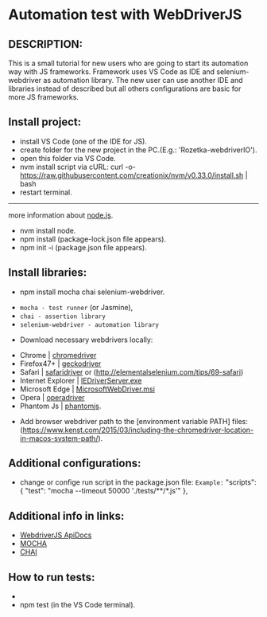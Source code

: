 # Automation test with WebDriverJS

## DESCRIPTION:
This is a small tutorial for new users who are going to start its automation way
with JS frameworks.
Framework uses VS Code as IDE and selenium-webdriver as automation library.
The new user can use another IDE and libraries instead of described but all
others configurations are basic for more JS frameworks.

## Install project:
+ install VS Code (one of the IDE for JS).
+ create folder for the new project in the PC.(E.g.: 'Rozetka-webdriverIO').
+ open this folder via VS Code.
+ nvm install script via cURL:                                                                    curl -o- https://raw.githubusercontent.com/creationix/nvm/v0.33.0/install.sh | bash
+ restart terminal.
------------ 
more information about [node.js](https://nodesource.com/blog/installing-node-js-tutorial-using-nvm-on-mac-os-x-and-ubuntu/).
+ nvm install node.
+ npm install (package-lock.json file appears).
+ npm init -i (package.json file appears).

## Install libraries:
+ npm install mocha chai selenium-webdriver.
- ` mocha - test runner ` (or Jasmine),
- ` chai - assertion library `
- ` selenium-webdriver - automation library `
+ Download necessary webdrivers locally:
- Chrome | [chromedriver](http://chromedriver.storage.googleapis.com/index.html)
- Firefox47+ | [geckodriver](https://github.com/mozilla/geckodriver/releases/)
- Safari | [safaridriver](https://developer.apple.com/library/prerelease/content/releasenotes/General/WhatsNewInSafari/Articles/Safari_10_0.html#//apple_ref/doc/uid/TP40014305-CH11-DontLinkElementID_28) or (http://elementalselenium.com/tips/69-safari)
- Internet Explorer | [IEDriverServer.exe](http://selenium-release.storage.googleapis.com/index.html)
- Microsoft Edge | [MicrosoftWebDriver.msi](http://go.microsoft.com/fwlink/?LinkId=619687)
- Opera | [operadriver](https://github.com/operasoftware/operachromiumdriver/releases)
- Phantom Js | [phantomjs](http://phantomjs.org/).
+ Add browser webdriver path to the [environment variable PATH] files:
(https://www.kenst.com/2015/03/including-the-chromedriver-location-in-macos-system-path/).

## Additional configurations:
+ change or confige run script in the package.json file:
` Example: `
"scripts": {
    "test": "mocha --timeout 50000 './tests/**/*.js'"
},


## Additional info in links:
+ [WebdriverJS ApiDocs](https://seleniumhq.github.io/selenium/docs/api/javascript/index.html)
+ [MOCHA](https://mochajs.org)
+ [CHAI](https://www.chaijs.com)

## How to run tests:
+ 
+ npm test (in the VS Code terminal).

